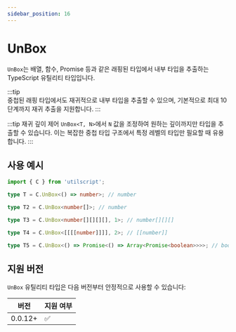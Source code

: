 ```yaml
---
sidebar_position: 16
---
```


# UnBox

`UnBox`는 배열, 함수, Promise 등과 같은 래핑된 타입에서 내부 타입을 추출하는 TypeScript 유틸리티 타입입니다.

:::tip  
중첩된 래핑 타입에서도 재귀적으로 내부 타입을 추출할 수 있으며, 기본적으로 최대 10단계까지 재귀 추출을 지원합니다.
:::

:::tip 재귀 깊이 제어
`UnBox<T, N>`에서 `N` 값을 조정하여 원하는 깊이까지만 타입을 추출할 수 있습니다. 이는 복잡한 중첩 타입 구조에서 특정 레벨의 타입만 필요할 때 유용합니다.
:::

## 사용 예시

```ts
import { C } from 'utilscript';

type T = C.UnBox<() => number>; // number

type T2 = C.UnBox<number[]>; // number

type T3 = C.UnBox<number[][][][], 1>; // number[][][]

type T4 = C.UnBox<[[[[number]]]], 2>; // [[number]]

type T5 = C.UnBox<() => Promise<() => Array<Promise<boolean>>>>; // boolean
```

## 지원 버전

`UnBox` 유틸리티 타입은 다음 버전부터 안정적으로 사용할 수 있습니다:

| 버전    | 지원 여부 |
| ------- | --------- |
| 0.0.12+ | ✅        |
